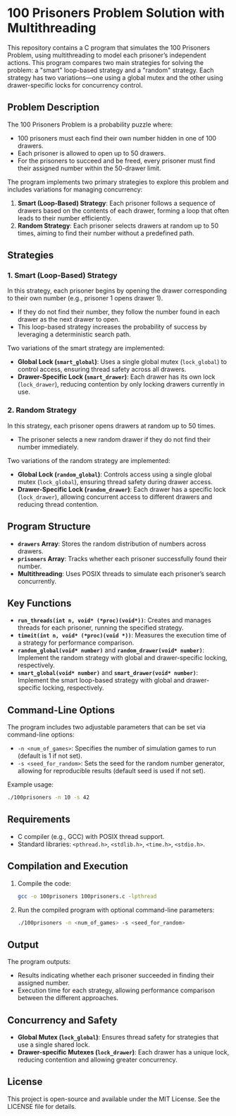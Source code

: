 
# 100 Prisoners Problem Solution with Multithreading

This repository contains a C program that simulates the 100 Prisoners Problem, using multithreading to model each prisoner’s independent actions. This program compares two main strategies for solving the problem: a "smart" loop-based strategy and a "random" strategy. Each strategy has two variations—one using a global mutex and the other using drawer-specific locks for concurrency control.

## Problem Description

The 100 Prisoners Problem is a probability puzzle where:
- 100 prisoners must each find their own number hidden in one of 100 drawers.
- Each prisoner is allowed to open up to 50 drawers.
- For the prisoners to succeed and be freed, every prisoner must find their assigned number within the 50-drawer limit.

The program implements two primary strategies to explore this problem and includes variations for managing concurrency:

1. **Smart (Loop-Based) Strategy**: Each prisoner follows a sequence of drawers based on the contents of each drawer, forming a loop that often leads to their number efficiently.
2. **Random Strategy**: Each prisoner selects drawers at random up to 50 times, aiming to find their number without a predefined path.

## Strategies

### 1. Smart (Loop-Based) Strategy

In this strategy, each prisoner begins by opening the drawer corresponding to their own number (e.g., prisoner 1 opens drawer 1).
- If they do not find their number, they follow the number found in each drawer as the next drawer to open.
- This loop-based strategy increases the probability of success by leveraging a deterministic search path.

Two variations of the smart strategy are implemented:
- **Global Lock (`smart_global`)**: Uses a single global mutex (`lock_global`) to control access, ensuring thread safety across all drawers.
- **Drawer-Specific Lock (`smart_drawer`)**: Each drawer has its own lock (`lock_drawer`), reducing contention by only locking drawers currently in use.

### 2. Random Strategy

In this strategy, each prisoner opens drawers at random up to 50 times.
- The prisoner selects a new random drawer if they do not find their number immediately.

Two variations of the random strategy are implemented:
- **Global Lock (`random_global`)**: Controls access using a single global mutex (`lock_global`), ensuring thread safety during drawer access.
- **Drawer-Specific Lock (`random_drawer`)**: Each drawer has a specific lock (`lock_drawer`), allowing concurrent access to different drawers and reducing thread contention.

## Program Structure

- **`drawers` Array**: Stores the random distribution of numbers across drawers.
- **`prisoners` Array**: Tracks whether each prisoner successfully found their number.
- **Multithreading**: Uses POSIX threads to simulate each prisoner’s search concurrently.

## Key Functions

- **`run_threads(int n, void* (*proc)(void*))`**: Creates and manages threads for each prisoner, running the specified strategy.
- **`timeit(int n, void* (*proc)(void *))`**: Measures the execution time of a strategy for performance comparison.
- **`random_global(void* number)`** and **`random_drawer(void* number)`**: Implement the random strategy with global and drawer-specific locking, respectively.
- **`smart_global(void* number)`** and **`smart_drawer(void* number)`**: Implement the smart loop-based strategy with global and drawer-specific locking, respectively.

## Command-Line Options

The program includes two adjustable parameters that can be set via command-line options:

- `-n <num_of_games>`: Specifies the number of simulation games to run (default is 1 if not set).
- `-s <seed_for_random>`: Sets the seed for the random number generator, allowing for reproducible results (default seed is used if not set).

Example usage:
```bash
./100prisoners -n 10 -s 42
```

## Requirements

- C compiler (e.g., GCC) with POSIX thread support.
- Standard libraries: `<pthread.h>`, `<stdlib.h>`, `<time.h>`, `<stdio.h>`.

## Compilation and Execution

1. Compile the code:
   ```bash
   gcc -o 100prisoners 100prisoners.c -lpthread
   ```

2. Run the compiled program with optional command-line parameters:
   ```bash
   ./100prisoners -n <num_of_games> -s <seed_for_random>
   ```

## Output

The program outputs:
- Results indicating whether each prisoner succeeded in finding their assigned number.
- Execution time for each strategy, allowing performance comparison between the different approaches.

## Concurrency and Safety

- **Global Mutex (`lock_global`)**: Ensures thread safety for strategies that use a single shared lock.
- **Drawer-specific Mutexes (`lock_drawer`)**: Each drawer has a unique lock, reducing contention and allowing greater concurrency.

## License

This project is open-source and available under the MIT License. See the LICENSE file for details.
